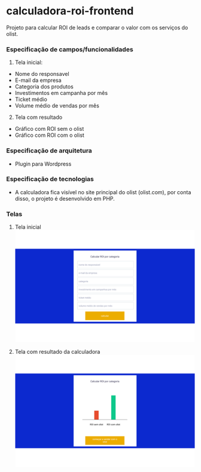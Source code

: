 # calculadora-roi-frontend
Projeto para calcular ROI de leads e comparar o valor com os serviços do olist.

### Especificação de campos/funcionalidades
1. Tela inicial:
* Nome do responsavel
* E-mail da empresa
* Categoria dos produtos
* Investimentos em campanha por mês
* Ticket médio
* Volume médio de vendas por mês

2. Tela com resultado
* Gráfico com ROI sem o olist
* Gráfico com ROI com o olist

### Especificação de arquitetura
* Plugin para Wordpress

### Especificação de tecnologias
* A calculadora fica visível no site principal do olist (olist.com), por conta disso, o projeto é desenvolvido em PHP.

### Telas
1. Tela inicial
![](images/formulario.jpg)

2. Tela com resultado da calculadora
![](images/resultado.jpg)